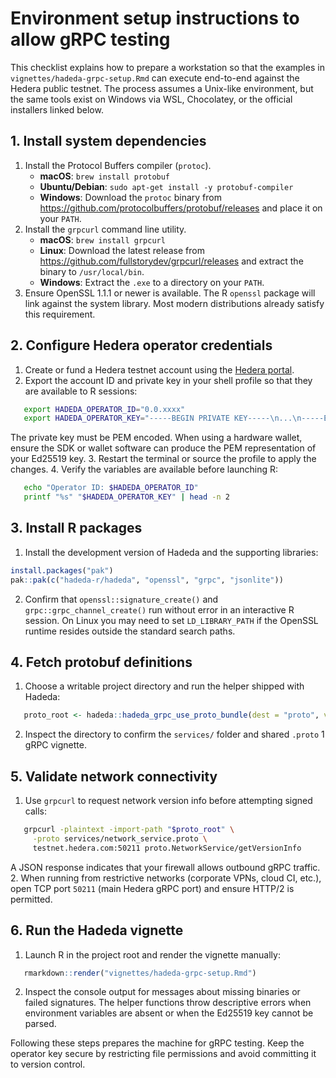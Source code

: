 # Environment setup instructions to allow gRPC testing

This checklist explains how to prepare a workstation so that the examples in
`vignettes/hadeda-grpc-setup.Rmd` can execute end-to-end against the Hedera
public testnet. The process assumes a Unix-like environment, but the same tools
exist on Windows via WSL, Chocolatey, or the official installers linked below.

## 1. Install system dependencies

1. Install the Protocol Buffers compiler (`protoc`).
   - **macOS**: `brew install protobuf`
   - **Ubuntu/Debian**: `sudo apt-get install -y protobuf-compiler`
   - **Windows**: Download the `protoc` binary from
     <https://github.com/protocolbuffers/protobuf/releases> and place it on your
     `PATH`.
2. Install the `grpcurl` command line utility.
   - **macOS**: `brew install grpcurl`
   - **Linux**: Download the latest release from
     <https://github.com/fullstorydev/grpcurl/releases> and extract the binary to
     `/usr/local/bin`.
   - **Windows**: Extract the `.exe` to a directory on your `PATH`.
3. Ensure OpenSSL 1.1.1 or newer is available. The R `openssl` package will link
   against the system library. Most modern distributions already satisfy this
   requirement.

## 2. Configure Hedera operator credentials

1. Create or fund a Hedera testnet account using the [Hedera portal](https://portal.hedera.com/).
2. Export the account ID and private key in your shell profile so that they are
   available to R sessions:

```sh
   export HADEDA_OPERATOR_ID="0.0.xxxx"
   export HADEDA_OPERATOR_KEY="-----BEGIN PRIVATE KEY-----\n...\n-----END PRIVATE KEY-----\n"
```

   The private key must be PEM encoded. When using a hardware wallet, ensure the
   SDK or wallet software can produce the PEM representation of your Ed25519 key.
3. Restart the terminal or source the profile to apply the changes.
4. Verify the variables are available before launching R:

```sh
   echo "Operator ID: $HADEDA_OPERATOR_ID"
   printf "%s" "$HADEDA_OPERATOR_KEY" | head -n 2
```

## 3. Install R packages

1. Install the development version of Hadeda and the supporting libraries:

```r
install.packages("pak")
pak::pak(c("hadeda-r/hadeda", "openssl", "grpc", "jsonlite"))
```

2. Confirm that `openssl::signature_create()` and `grpc::grpc_channel_create()`
   run without error in an interactive R session. On Linux you may need to set
   `LD_LIBRARY_PATH` if the OpenSSL runtime resides outside the standard search
   paths.

## 4. Fetch protobuf definitions

1. Choose a writable project directory and run the helper shipped with Hadeda:

```r
   proto_root <- hadeda::hadeda_grpc_use_proto_bundle(dest = "proto", version = "0.47.0")
```

2. Inspect the directory to confirm the `services/` folder and shared `.proto`
1   gRPC vignette.

## 5. Validate network connectivity

1. Use `grpcurl` to request network version info before attempting signed calls:

```sh
   grpcurl -plaintext -import-path "$proto_root" \
     -proto services/network_service.proto \
     testnet.hedera.com:50211 proto.NetworkService/getVersionInfo
```

   A JSON response indicates that your firewall allows outbound gRPC traffic.
2. When running from restrictive networks (corporate VPNs, cloud CI, etc.), open
   TCP port `50211` (main Hedera gRPC port) and ensure HTTP/2 is permitted.

## 6. Run the Hadeda vignette

1. Launch R in the project root and render the vignette manually:

```r
   rmarkdown::render("vignettes/hadeda-grpc-setup.Rmd")
```

2. Inspect the console output for messages about missing binaries or failed
   signatures. The helper functions throw descriptive errors when environment
   variables are absent or when the Ed25519 key cannot be parsed.

Following these steps prepares the machine for gRPC testing. Keep the operator
key secure by restricting file permissions and avoid committing it to version
control.
